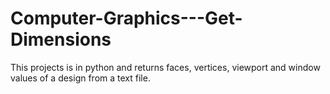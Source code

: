 # Computer-Graphics---Get-Dimensions
This projects is in python and returns faces, vertices, viewport and window values of a design from a text file.
